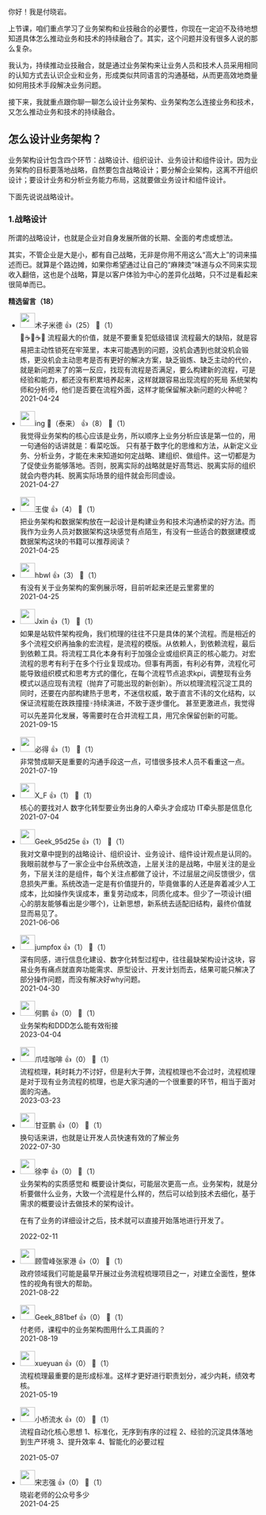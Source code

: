 你好！我是付晓岩。

上节课，咱们重点学习了业务架构和业技融合的必要性，你现在一定迫不及待地想知道具体怎么推动业务和技术的持续融合了。其实，这个问题并没有很多人说的那么复杂。

我认为，持续推动业技融合，就是通过业务架构来让业务人员和技术人员采用相同的认知方式去认识企业和业务，形成类似共同语言的沟通基础，从而更高效地商量如何用技术手段解决业务问题。

接下来，我就重点跟你聊一聊怎么设计业务架构、业务架构怎么连接业务和技术，又怎么推动业务和技术的持续融合。

## 怎么设计业务架构？

业务架构设计包含四个环节：战略设计、组织设计、业务设计和组件设计。因为业务架构的目标要落地战略，自然要包含战略设计；要分解企业架构，这离不开组织设计；要设计业务和分析业务能力布局，这就要做业务设计和组件设计。

下面先说说战略设计。

### 1.战略设计

所谓的战略设计，也就是企业对自身发展所做的长期、全面的考虑或想法。

其实，不管企业是大是小，都有自己战略，无非是你用不用这么“高大上”的词来描述而已。就算是个路边摊，如果你希望通过让自己的“麻辣烫”味道与众不同来实现收入翻倍，这也是个战略，算是以客户体验为中心的差异化战略，只不过是看起来很简单而已。
<div><strong>精选留言（18）</strong></div><ul>
<li><img src="https://static001.geekbang.org/account/avatar/00/1c/f6/27/c27599ae.jpg" width="30px"><span>术子米德</span> 👍（25） 💬（1）<div>🤔☕️🤔☕️🤔
流程最大的价值，就是不要重复犯低级错误
流程最大的缺陷，就是容易把主动性锁死在牢笼里，本来可能遇到的问题，没机会遇到也就没机会锻炼，更没机会主动思考是否有更好的解决方案，缺乏锻炼、缺乏主动的代价，就是新问题来了的第一反应，找现有流程是否满足，要么构建新的流程，可是经验和能力，都还没有积累培养起来，这样就跟容易出现流程的死局
系统架构师和分析师，他们是否要在流程外面，这样才能保留解决新问题的火种呢？</div>2021-04-24</li><br/><li><img src="https://static001.geekbang.org/account/avatar/00/15/09/a0/3047ae35.jpg" width="30px"><span>ing （泰来）</span> 👍（8） 💬（1）<div>我觉得业务架构的核心应该是业务，所以顺序上业务分析应该是第一位的，用一句通俗的话讲就是：看菜吃饭。
只有基于数字化的思维和方法，从新定义业务、分析业务，才能在未来知道如何定战略、建组织、做组件。这一切都是为了促使业务能够落地。否则，脱离实际的战略就是好高骛远、脱离实际的组织就会内卷内耗、脱离实际场景的组件就会形同虚设。</div>2021-04-27</li><br/><li><img src="https://static001.geekbang.org/account/avatar/00/27/2c/78/cea82ed6.jpg" width="30px"><span>王俊</span> 👍（4） 💬（1）<div>把业务架构和数据架构放在一起设计是构建业务和技术沟通桥梁的好方法。而我作为业务人员对数据架构这块感觉有点陌生，有没有一些适合的数据建模或数据架构这块的书籍可以推荐阅读？</div>2021-04-25</li><br/><li><img src="https://static001.geekbang.org/account/avatar/00/0f/a0/4b/3c21d408.jpg" width="30px"><span>hbwl</span> 👍（3） 💬（1）<div>有没有关于业务架构的案例展示呀，目前听起来还是云里雾里的</div>2021-04-25</li><br/><li><img src="https://static001.geekbang.org/account/avatar/00/13/17/27/ec30d30a.jpg" width="30px"><span>Jxin</span> 👍（1） 💬（1）<div>如果是站软件架构视角，我们梳理的往往不只是具体的某个流程。而是相近的多个流程交织再抽象的宏流程，是流程的模版。从依赖人，到依赖流程，最后到依赖工具。将流程工具化本身有利于加强企业或组织真正的核心能力。对宏流程的思考有利于在多个行业复现成功。但事有两面，有利必有弊，流程化可能导致组织模式和思考方式的僵化，在每个流程节点追求kpi，调整现有业务模式以适应现有流程（抛弃了可能出现的新创新）。所以梳理流程沉淀工具的同时，还要在内部构建热于思考，不迷信权威，敢于直言不讳的文化结构，以保证流程能在跌跌撞撞🀄️持续演进，不致于逐步僵化。 甚至更激进点，我觉得可以先差异化发展，等需要时在合并流程工具，用冗余保留创新的可能。</div>2021-09-15</li><br/><li><img src="https://static001.geekbang.org/account/avatar/00/15/ec/0d/b2d55758.jpg" width="30px"><span>必得</span> 👍（1） 💬（1）<div>非常赞成聊天是重要的沟通手段这一点，可惜很多技术人员不看重这一点。</div>2021-07-19</li><br/><li><img src="https://static001.geekbang.org/account/avatar/00/28/d7/af/214e4b1f.jpg" width="30px"><span>X_F</span> 👍（1） 💬（1）<div>核心的要找对人 数字化转型要业务出身的人牵头才会成功 IT牵头那是信息化</div>2021-07-04</li><br/><li><img src="https://static001.geekbang.org/account/avatar/00/19/cd/f8/49ccd32d.jpg" width="30px"><span>Geek_95d25e</span> 👍（1） 💬（1）<div>我对文章中提到的战略设计、组织设计、业务设计、组件设计观点是认同的。我眼前就参与了一家企业中台系统改造，上层关注的是战略，中层关注的是业务，下层关注的是组件，每个关注点都做了设计，不过层层之间反馈很少，信息损失严重。系统改造一定是有价值提升的，毕竟做事的人还是奔着减少人工成本，比如操作失误成本，重复劳动成本，同质化成本。但少了一项设计(细心的朋友能够看出是少哪个)，让新思想，新系统去适配旧结构，最终价值就显而易见了。</div>2021-06-06</li><br/><li><img src="https://static001.geekbang.org/account/avatar/00/10/8d/ac/35b512dc.jpg" width="30px"><span>jumpfox</span> 👍（1） 💬（1）<div>深有同感，进行信息化建设、数字化转型过程中，往往最缺架构设计这块，容易业务有痛点就直奔功能需求、原型设计、开发计划而去，结果可能只解决了部分操作问题，而没有解决好why问题。</div>2021-04-30</li><br/><li><img src="https://static001.geekbang.org/account/avatar/00/13/dd/6a/3ee1781d.jpg" width="30px"><span>何鹏</span> 👍（0） 💬（1）<div>业务架构和DDD怎么能有效衔接</div>2023-04-04</li><br/><li><img src="https://static001.geekbang.org/account/avatar/00/0f/7f/db/e6f0b668.jpg" width="30px"><span>爪哇咖啡</span> 👍（0） 💬（1）<div>流程梳理，耗时耗力不讨好，但是利大于弊，流程梳理也不会过时，流程梳理是对于现有业务流程的梳理，也是大家沟通的一个很重要的环节，相当于面对面的沟通。</div>2023-03-23</li><br/><li><img src="" width="30px"><span>甘亚鹏</span> 👍（0） 💬（1）<div>换句话来讲，也就是让开发人员快速有效的了解业务</div>2022-07-30</li><br/><li><img src="https://static001.geekbang.org/account/avatar/00/12/83/8d/03cac826.jpg" width="30px"><span>徐李</span> 👍（0） 💬（1）<div>业务架构的实质感觉和 概要设计类似，可能层次更高一点。业务架构，就是分析要做什么业务，大致一个流程是什么样的，然后可以给到技术去细化，基于需求的概要设计去做技术的架构设计。 

在有了业务的详细设计之后，技术就可以直接开始落地进行开发了。</div>2022-02-11</li><br/><li><img src="https://static001.geekbang.org/account/avatar/00/29/d3/d4/44982b9a.jpg" width="30px"><span>顾雪峰张家港</span> 👍（0） 💬（1）<div>政府领域我们可能是最早开展过业务流程梳理项目之一，对建立全面性，整体性的视角有很大的帮助。</div>2021-08-22</li><br/><li><img src="https://thirdwx.qlogo.cn/mmopen/vi_32/rgpjkunsibA6RmU9BMvPcOIhyJ4ccBUHA0uc9p4WOGAhmIYlJiazJpzaoK1fdMQ3GHY9Rlq8K822rV58oxgQ7MQw/132" width="30px"><span>Geek_881bef</span> 👍（0） 💬（1）<div>付老师，课程中的业务架构图用什么工具画的？</div>2021-08-19</li><br/><li><img src="https://static001.geekbang.org/account/avatar/00/11/36/b9/3b28f67c.jpg" width="30px"><span>xueyuan</span> 👍（0） 💬（1）<div>流程梳理最重要的是形成标准。这样才更好进行职责划分，减少内耗，绩效考核。</div>2021-05-19</li><br/><li><img src="https://static001.geekbang.org/account/avatar/00/0f/6e/49/abb7bfe3.jpg" width="30px"><span>小桥流水</span> 👍（0） 💬（1）<div>流程自动化核心思想
1、标准化，无序到有序的过程
2、经验的沉淀具体落地到生产环境
3、提升效率
4、智能化的必要过程
</div>2021-05-07</li><br/><li><img src="https://thirdwx.qlogo.cn/mmopen/vi_32/DYAIOgq83eqoqCCafSuHeYEN1H6uNgPzOMPg4YzlPc8OLjjtNBVAAKZcZs11PdKib8la2AhD6wLEAH6trvlYCXg/132" width="30px"><span>宋志强</span> 👍（0） 💬（1）<div>晓岩老师的公众号多少</div>2021-04-25</li><br/>
</ul>